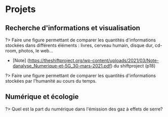 # Projets 

## Recherche d'informations et visualisation

?> Faire une figure permettant de comparer les quantités d'informations stockées dans différents éléments : livres, cerveau humain, disque dur, cd-room, photos, le web...

- [Note] (https://theshiftproject.org/wp-content/uploads/2021/03/Note-danalyse_Numerique-et-5G_30-mars-2021.pdf) du shiftproject  (p18)


?> Faire une figure permettant de comparer les quantités d'informations stockées par l'humanité au cours du temps. 


## Numérique et écologie

?> Quel est la part du numérique dans l'émission des gaz à effets de serre?